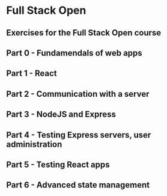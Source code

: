 # Full Stack Open
## Exercises for the Full Stack Open course

## Part 0 - Fundamendals of web apps

## Part 1 - React

## Part 2 - Communication with a server

## Part 3 - NodeJS and Express

## Part 4 - Testing Express servers, user administration

## Part 5 - Testing React apps

## Part 6 - Advanced state management
